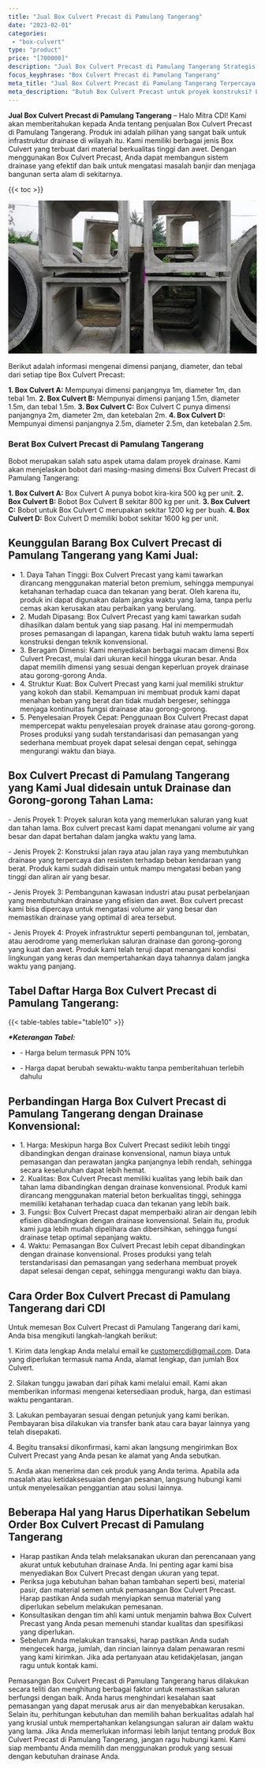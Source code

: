 ```yaml
---
title: "Jual Box Culvert Precast di Pamulang Tangerang"
date: "2023-02-01"
categories:
 - "box-culvert"
type: "product"
price: "[700000]"
description: "Jual Box Culvert Precast di Pamulang Tangerang Strategis. Box Culvert Precast profesional untuk kebutuhan konstruksi dengan performa optimal. Segera dapatkan informasi detail."
focus_keyphrase: "Box Culvert Precast di Pamulang Tangerang"
meta_title: "Jual Box Culvert Precast di Pamulang Tangerang Terpercaya - CDI"
meta_description: "Butuh Box Culvert Precast untuk proyek konstruksi? Layanan profesional kami siap membantu dengan solusi terbaik. Klik untuk penawaran istimewa."
---
```


**Jual Box Culvert Precast di Pamulang Tangerang** – Halo Mitra CDI! Kami akan memberitahukan kepada Anda tentang penjualan Box Culvert Precast di Pamulang Tangerang. Produk ini adalah pilihan yang sangat baik untuk infrastruktur drainase di wilayah itu. Kami memiliki berbagai jenis Box Culvert yang terbuat dari material berkualitas tinggi dan awet. Dengan menggunakan Box Culvert Precast, Anda dapat membangun sistem drainase yang efektif dan baik untuk mengatasi masalah banjir dan menjaga bangunan serta alam di sekitarnya.

{{< toc >}}

![Jual Box Culvert Precast di Pamulang Tangerang](/images/box-culvert/box-culvert-21.jpg)

Berikut adalah informasi mengenai dimensi panjang, diameter, dan tebal dari setiap tipe Box Culvert Precast:

**1\. Box Culvert A:** Mempunyai dimensi panjangnya 1m, diameter 1m, dan tebal 1m.
**2\. Box Culvert B:** Mempunyai dimensi panjang 1.5m, diameter 1.5m, dan tebal 1.5m.
**3\. Box Culvert C:** Box Culvert C punya dimensi panjangnya 2m, diameter 2m, dan ketebalan 2m.
**4\. Box Culvert D:** Mempunyai dimensi panjangnya 2.5m, diameter 2.5m, dan ketebalan 2.5m.

### Berat Box Culvert Precast di Pamulang Tangerang

Bobot merupakan salah satu aspek utama dalam proyek drainase. Kami akan menjelaskan bobot dari masing-masing dimensi Box Culvert Precast di Pamulang Tangerang:

**1\. Box Culvert A:** Box Culvert A punya bobot kira-kira 500 kg per unit.
**2\. Box Culvert B:** Bobot Box Culvert B sekitar 800 kg per unit.
**3\. Box Culvert C:** Bobot untuk Box Culvert C merupakan sekitar 1200 kg per buah.
**4\. Box Culvert D:** Box Culvert D memiliki bobot sekitar 1600 kg per unit.

## Keunggulan Barang Box Culvert Precast di Pamulang Tangerang yang Kami Jual:

*   1\. Daya Tahan Tinggi: Box Culvert Precast yang kami tawarkan dirancang menggunakan material beton premium, sehingga mempunyai ketahanan terhadap cuaca dan tekanan yang berat. Oleh karena itu, produk ini dapat digunakan dalam jangka waktu yang lama, tanpa perlu cemas akan kerusakan atau perbaikan yang berulang.
*   2\. Mudah Dipasang: Box Culvert Precast yang kami tawarkan sudah dihasilkan dalam bentuk yang siap pasang. Hal ini mempermudah proses pemasangan di lapangan, karena tidak butuh waktu lama seperti konstruksi dengan teknik konvensional.
*   3\. Beragam Dimensi: Kami menyediakan berbagai macam dimensi Box Culvert Precast, mulai dari ukuran kecil hingga ukuran besar. Anda dapat memilih dimensi yang sesuai dengan keperluan proyek drainase atau gorong-gorong Anda.
*   4\. Struktur Kuat: Box Culvert Precast yang kami jual memiliki struktur yang kokoh dan stabil. Kemampuan ini membuat produk kami dapat menahan beban yang berat dan tidak mudah bergeser, sehingga menjaga kontinuitas fungsi drainase atau gorong-gorong.
*   5\. Penyelesaian Proyek Cepat: Penggunaan Box Culvert Precast dapat mempercepat waktu penyelesaian proyek drainase atau gorong-gorong. Proses produksi yang sudah terstandarisasi dan pemasangan yang sederhana membuat proyek dapat selesai dengan cepat, sehingga mengurangi waktu dan biaya.

## Box Culvert Precast di Pamulang Tangerang yang Kami Jual didesain untuk Drainase dan Gorong-gorong Tahan Lama:

\- Jenis Proyek 1: Proyek saluran kota yang memerlukan saluran yang kuat dan tahan lama. Box culvert precast kami dapat menangani volume air yang besar dan dapat bertahan dalam jangka waktu yang lama.

\- Jenis Proyek 2: Konstruksi jalan raya atau jalan raya yang membutuhkan drainase yang terpercaya dan resisten terhadap beban kendaraan yang berat. Produk kami sudah didisain untuk mampu mengatasi beban yang tinggi dan aliran air yang besar.

\- Jenis Proyek 3: Pembangunan kawasan industri atau pusat perbelanjaan yang membutuhkan drainase yang efisien dan awet. Box culvert precast kami bisa dipercaya untuk mengatasi volume air yang besar dan memastikan drainase yang optimal di area tersebut.

\- Jenis Proyek 4: Proyek infrastruktur seperti pembangunan tol, jembatan, atau aerodrome yang memerlukan saluran drainase dan gorong-gorong yang kuat dan awet. Produk kami telah teruji dapat menangani kondisi lingkungan yang keras dan mempertahankan daya tahannya dalam jangka waktu yang panjang.

## Tabel Daftar Harga Box Culvert Precast di Pamulang Tangerang:

{{< table-tables table="table10" >}}

**_\*Keterangan Tabel:_**

*   \- Harga belum termasuk PPN 10%

*   \- Harga dapat berubah sewaktu-waktu tanpa pemberitahuan terlebih dahulu

## Perbandingan Harga Box Culvert Precast di Pamulang Tangerang dengan Drainase Konvensional:

*   1\. Harga: Meskipun harga Box Culvert Precast sedikit lebih tinggi dibandingkan dengan drainase konvensional, namun biaya untuk pemasangan dan perawatan jangka panjangnya lebih rendah, sehingga secara keseluruhan dapat lebih hemat.
*   2\. Kualitas: Box Culvert Precast memiliki kualitas yang lebih baik dan tahan lama dibandingkan dengan drainase konvensional. Produk kami dirancang menggunakan material beton berkualitas tinggi, sehingga memiliki ketahanan terhadap cuaca dan tekanan yang lebih baik.
*   3\. Fungsi: Box Culvert Precast dapat memperbaiki aliran air dengan lebih efisien dibandingkan dengan drainase konvensional. Selain itu, produk kami juga lebih mudah dipelihara dan dibersihkan, sehingga fungsi drainase tetap optimal sepanjang waktu.
*   4\. Waktu: Pemasangan Box Culvert Precast lebih cepat dibandingkan dengan drainase konvensional. Proses produksi yang telah terstandarisasi dan pemasangan yang sederhana membuat proyek dapat selesai dengan cepat, sehingga mengurangi waktu dan biaya.

## Cara Order Box Culvert Precast di Pamulang Tangerang dari CDI

Untuk memesan Box Culvert Precast di Pamulang Tangerang dari kami, Anda bisa mengikuti langkah-langkah berikut:

1\.  Kirim data lengkap Anda melalui email ke customercdi@gmail.com. Data yang diperlukan termasuk nama Anda, alamat lengkap, dan jumlah Box Culvert.

2\.  Silakan tunggu jawaban dari pihak kami melalui email. Kami akan memberikan informasi mengenai ketersediaan produk, harga, dan estimasi waktu pengantaran.

3\.  Lakukan pembayaran sesuai dengan petunjuk yang kami berikan. Pembayaran bisa dilakukan via transfer bank atau cara bayar lainnya yang telah disepakati.

4\.  Begitu transaksi dikonfirmasi, kami akan langsung mengirimkan Box Culvert Precast yang Anda pesan ke alamat yang Anda sebutkan.

5\.  Anda akan menerima dan cek produk yang Anda terima. Apabila ada masalah atau ketidaksesuaian dengan pesanan, langsung hubungi kami untuk menyelesaikan penggantian atau solusi lainnya.

## Beberapa Hal yang Harus Diperhatikan Sebelum Order Box Culvert Precast di Pamulang Tangerang

*   Harap pastikan Anda telah melaksanakan ukuran dan perencanaan yang akurat untuk kebutuhan drainase Anda. Ini penting agar kami bisa menyediakan Box Culvert Precast dengan ukuran yang tepat.
*   Periksa juga kebutuhan bahan bahan tambahan seperti besi, material pasir, dan material semen untuk pemasangan Box Culvert Precast. Harap pastikan Anda sudah menyiapkan semua material yang diperlukan sebelum melakukan pemesanan.
*   Konsultasikan dengan tim ahli kami untuk menjamin bahwa Box Culvert Precast yang Anda pesan memenuhi standar kualitas dan spesifikasi yang diperlukan.
*   Sebelum Anda melakukan transaksi, harap pastikan Anda sudah mengecek harga, jumlah, dan rincian lainnya dalam penawaran resmi yang kami kirimkan. Jika ada pertanyaan atau ketidakjelasan, jangan ragu untuk kontak kami.

Pemasangan Box Culvert Precast di Pamulang Tangerang harus dilakukan secara teliti dan menghitung berbagai faktor untuk memastikan saluran berfungsi dengan baik. Anda harus menghindari kesalahan saat pemasangan yang dapat merusak arus air dan menyebabkan kerusakan. Selain itu, perhitungan kebutuhan dan memilih bahan berkualitas adalah hal yang krusial untuk mempertahankan kelangsungan saluran air dalam waktu yang lama. Jika Anda memerlukan informasi lebih lanjut tentang produk Box Culvert Precast di Pamulang Tangerang, jangan ragu hubungi kami. Kami siap membantu Anda memilih dan menggunakan produk yang sesuai dengan kebutuhan drainase Anda.